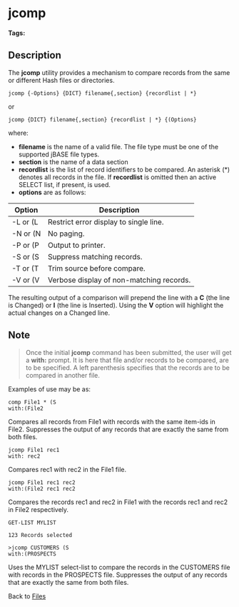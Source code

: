 # jcomp

<PageHeader />

**Tags:**
<badge text='comparing records' vertical='middle' />
<badge text='comparing files' vertical='middle' />
<badge text='files' vertical='middle' />

## Description

The **jcomp** utility provides a mechanism to compare records from the same or different Hash files or directories.

```
jcomp {-Options} {DICT} filename{,section} {recordlist | *}
```

or

```
jcomp {DICT} filename{,section} {recordlist | *} {(Options}
```

where:

- **filename** is the name of a valid file. The file type must be one of the supported jBASE file types.
- **section** is the name of a data section
- **recordlist** is the list of record identifiers to be compared. An asterisk (\*) denotes all records in the file. If **recordlist** is omitted then an active SELECT list, if present, is used.
- **options** are as follows:

| Option | Description |
| --- | --- |
| -L or (L | Restrict error display to single line. |
| -N or (N | No paging. |
| -P or (P | Output to printer. |
| -S or (S | Suppress matching records. |
| -T or (T | Trim source before compare. |
| -V or (V | Verbose display of non-matching records. |

The resulting output of a comparison will prepend the line with a **C** (the line is Changed) or **I** (the line is Inserted). Using the **V** option will highlight the actual changes on a Changed line.

## Note

> Once the initial **jcomp** command has been submitted, the user will get a **with:** prompt. It is here that file and/or records to be compared, are to be specified. A left parenthesis specifies that the records are to be compared in another file.

Examples of use may be as:

```
comp File1 * (S
with:(File2
```

Compares all records from File1 with records with the same item-ids in File2. Suppresses the output of any records that are exactly the same from both files.

```
jcomp File1 rec1
with: rec2
```

Compares rec1 with rec2 in the File1 file.

```
jcomp File1 rec1 rec2
with:(File2 rec1 rec2
```

Compares the records rec1 and rec2 in File1 with the records rec1 and rec2 in File2 respectively.

```
GET-LIST MYLIST

123 Records selected

>jcomp CUSTOMERS (S
with:(PROSPECTS
```

Uses the MYLIST select-list to compare the records in the CUSTOMERS file with records in the PROSPECTS file. Suppresses the output of any records that are exactly the same from both files.

Back to [Files](./../README.md)
